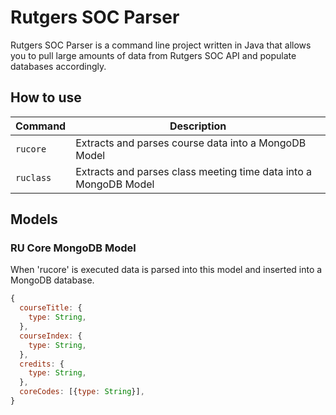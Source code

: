 <h1>Rutgers SOC Parser</h1>

Rutgers SOC Parser is a command line project written in Java that allows you to pull large amounts of data from Rutgers SOC API and populate databases accordingly.

<h2>How to use</h2>

| Command | Description 
| --- | --- 
| `rucore` | Extracts and parses course data into a MongoDB Model
| `ruclass` | Extracts and parses class meeting time data into a MongoDB Model

<h2>Models</h2>

<h3>RU Core MongoDB Model</h3>

When 'rucore' is executed data is parsed into this model and inserted into a MongoDB database.

```javascript
{
  courseTitle: {
    type: String,
  },
  courseIndex: {
    type: String,
  },
  credits: {
    type: String,
  },
  coreCodes: [{type: String}],
}
```
